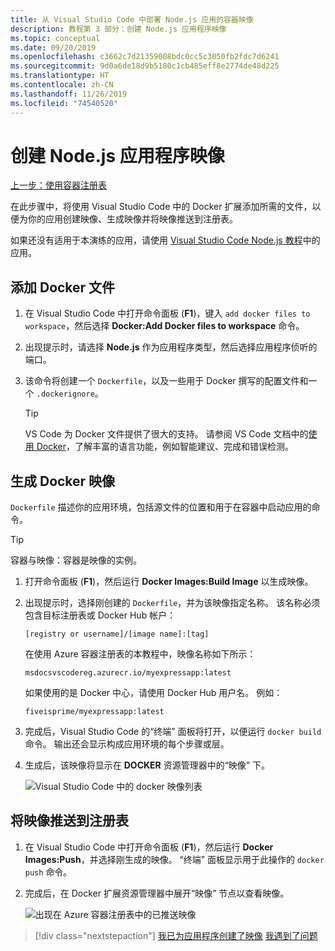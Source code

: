 ```yaml
---
title: 从 Visual Studio Code 中部署 Node.js 应用的容器映像
description: 教程第 3 部分：创建 Node.js 应用程序映像
ms.topic: conceptual
ms.date: 09/20/2019
ms.openlocfilehash: c3662c7d21359008bdc0cc5c3050fb2fdc7d6241
ms.sourcegitcommit: 9d0a6de18d9b5180c1cb485eff8e2774de48d225
ms.translationtype: HT
ms.contentlocale: zh-CN
ms.lasthandoff: 11/26/2019
ms.locfileid: "74540520"
---
```

# <a name="create-your-nodejs-application-image"></a>创建 Node.js 应用程序映像

[上一步：使用容器注册表](tutorial-vscode-docker-node-02.md)

在此步骤中，将使用 Visual Studio Code 中的 Docker 扩展添加所需的文件，以便为你的应用创建映像、生成映像并将映像推送到注册表。

如果还没有适用于本演练的应用，请使用 [Visual Studio Code Node.js 教程](https://code.visualstudio.com/docs/nodejs/nodejs-tutorial)中的应用。

## <a name="add-docker-files"></a>添加 Docker 文件

1. 在 Visual Studio Code 中打开命令面板  (**F1**)，键入 `add docker files to workspace`，然后选择 **Docker:Add Docker files to workspace** 命令。

1. 出现提示时，请选择 **Node.js** 作为应用程序类型，然后选择应用程序侦听的端口。

1. 该命令将创建一个 `Dockerfile`，以及一些用于 Docker 撰写的配置文件和一个 `.dockerignore`。

    > [!TIP]
    > VS Code 为 Docker 文件提供了很大的支持。 请参阅 VS Code 文档中的[使用 Docker](https://code.visualstudio.com/docs/azure/docker)，了解丰富的语言功能，例如智能建议、完成和错误检测。

## <a name="build-a-docker-image"></a>生成 Docker 映像

`Dockerfile` 描述你的应用环境，包括源文件的位置和用于在容器中启动应用的命令。

> [!TIP]
> 容器与映像：容器是映像的实例。

1. 打开命令面板  (**F1**)，然后运行 **Docker Images:Build Image** 以生成映像。

1. 出现提示时，选择刚创建的 `Dockerfile`，并为该映像指定名称。 该名称必须包含目标注册表或 Docker Hub 帐户：

    `[registry or username]/[image name]:[tag]`

    在使用 Azure 容器注册表的本教程中，映像名称如下所示：

    `msdocsvscodereg.azurecr.io/myexpressapp:latest`

    如果使用的是 Docker 中心，请使用 Docker Hub 用户名。 例如：

    `fiveisprime/myexpressapp:latest`

1. 完成后，Visual Studio Code 的“终端”  面板将打开，以便运行 `docker build` 命令。 输出还会显示构成应用环境的每个步骤或层。

1. 生成后，该映像将显示在 **DOCKER** 资源管理器中的“映像”  下。

    ![Visual Studio Code 中的 docker 映像列表](media/deploy-containers/image-list.png)

## <a name="push-the-image-to-a-registry"></a>将映像推送到注册表

1. 在 Visual Studio Code 中打开命令面板  (**F1**)，然后运行 **Docker Images:Push**，并选择刚生成的映像。 “终端”  面板显示用于此操作的 `docker push` 命令。

1. 完成后，在 Docker 扩展资源管理器中展开“映像”  节点以查看映像。

    ![出现在 Azure 容器注册表中的已推送映像](media/deploy-containers/image-in-acr.png)

> [!div class="nextstepaction"]
> [我已为应用程序创建了映像](tutorial-vscode-docker-node-04.md) [我遇到了问题](https://www.research.net/r/PWZWZ52?tutorial=docker-extension&step=containerize-app)
